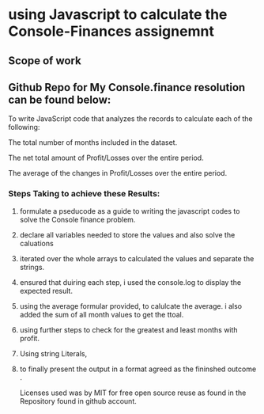 # using Javascript to calculate the Console-Finances assignemnt

## Scope of work

## Github Repo for My Console.finance resolution can be found below:


To write JavaScript code that analyzes the records to calculate each of the following:

The total number of months included in the dataset.

The net total amount of Profit/Losses over the entire period.

The average of the changes in Profit/Losses over the entire period.

### Steps Taking to achieve these Results:

1. formulate a pseducode as a guide to writing the javascript codes to solve the Console finance problem.
2. declare all variables needed to store the values and also solve the caluations

3. iterated over the whole arrays to calculated the values and separate the strings.

4. ensured that duiring each step, i used the console.log to display the expected result.
5. using the average formular provided, to calulcate the average. i also added the sum of all month values to get the ttoal.
6. using further steps to check for the greatest and least months with profit.
7. Using string Literals,
8. to finally present the output in a format agreed as the fininshed outcome .
   
   Licenses used was by MIT for free open source reuse as found in the Repository found in github account.